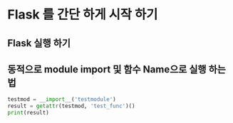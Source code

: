 # Flask 를 간단 하게 시작 하기  

## Flask 실행 하기  

## 동적으로 module import 및 함수 Name으로 실행 하는 법
```python
testmod = __import__('testmodule')
result = getattr(testmod, 'test_func')()
print(result)
```
